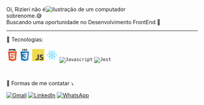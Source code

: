 <img
  src="https://raw.githubusercontent.com/MicaelliMedeiros/micaellimedeiros/master/image/computer-illustration.png"
  alt="ilustração de um computador"
  min-width="400px"
  max-width="400px"
  width="400px"
  align="right"
/>

<p align="left">Oi, Rizieri não é sobrenome.😅<br>
Buscando uma oportunidade no Desenvolvimento FrontEnd 🤞 <hr>
</p>

<p align="left">
  📜 Tecnologias: <br /><br />
  <code
    ><img
      height="32"
      src="https://raw.githubusercontent.com/github/explore/80688e429a7d4ef2fca1e82350fe8e3517d3494d/topics/html/html.png"
      alt="HTML5" /></code
  ><code
    ><img
      height="32"
      src="https://raw.githubusercontent.com/github/explore/80688e429a7d4ef2fca1e82350fe8e3517d3494d/topics/css/css.png"
      alt="CSS"
  /></code>
  <code
    ><img
      height="32"
      src="https://raw.githubusercontent.com/github/explore/80688e429a7d4ef2fca1e82350fe8e3517d3494d/topics/javascript/javascript.png"
      alt="Javascript"
  /></code>
  <code
    ><img
      height="32"
      src="https://raw.githubusercontent.com/github/explore/80688e429a7d4ef2fca1e82350fe8e3517d3494d/topics/react/react.png"
      alt="React"
  /></code>
   <code
    ><img
      height="32"
      src="https://assets.vercel.com/image/upload/v1662130559/nextjs/Icon_light_background.png" height="32"
      alt="Javascript"
  /></code>
  <code
    ><img
      height="32"
      src="https://github.com/jestjs/jest/blob/611d1a4ba0008d67b5dcda485177f0813b2b573e/website/static/img/jest.png"
      alt="Jest"
  /></code>
</p>
<br />
<p align="left">💌 Formas de me contatar ⤵️</p>

<p align="left">
   <a href="mailto:viniciusrizieri@hotmail.com" title="Gmail">
  <img src="https://img.shields.io/badge/-Gmail-FF0000?style=flat-square&labelColor=FF0000&logo=gmail&logoColor=white" alt="Gmail"/></a>
 <a href="https://www.linkedin.com/in/rizierialves/" title="LinkedIn">
  <img src="https://img.shields.io/badge/-Linkedin-0e76a8?style=flat-square&logo=Linkedin&logoColor=white&link=https://www.linkedin.com/in/rizierialves/" alt="LinkedIn"/></a>
  <a href="https://web.whatsapp.com/send?phone=5517996287444" title="WhatsApp">
  <img src="https://img.shields.io/badge/-WhatsApp-25d366?style=flat-square&labelColor=25d366&logo=whatsapp&logoColor=white&link=https://web.whatsapp.com/send?phone=5517996287444" alt="WhatsApp"/></a>
</p>

